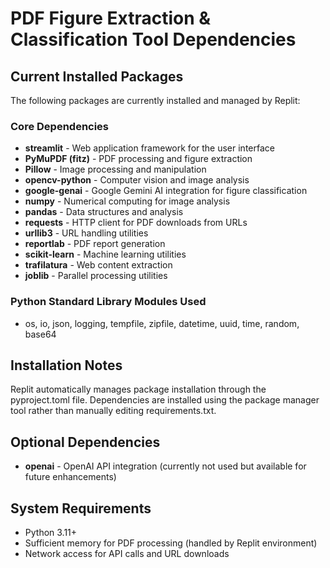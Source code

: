 # PDF Figure Extraction & Classification Tool Dependencies

## Current Installed Packages

The following packages are currently installed and managed by Replit:

### Core Dependencies
- **streamlit** - Web application framework for the user interface
- **PyMuPDF (fitz)** - PDF processing and figure extraction
- **Pillow** - Image processing and manipulation
- **opencv-python** - Computer vision and image analysis
- **google-genai** - Google Gemini AI integration for figure classification
- **numpy** - Numerical computing for image analysis
- **pandas** - Data structures and analysis
- **requests** - HTTP client for PDF downloads from URLs
- **urllib3** - URL handling utilities
- **reportlab** - PDF report generation
- **scikit-learn** - Machine learning utilities
- **trafilatura** - Web content extraction
- **joblib** - Parallel processing utilities

### Python Standard Library Modules Used
- os, io, json, logging, tempfile, zipfile, datetime, uuid, time, random, base64

## Installation Notes

Replit automatically manages package installation through the pyproject.toml file. Dependencies are installed using the package manager tool rather than manually editing requirements.txt.

## Optional Dependencies

- **openai** - OpenAI API integration (currently not used but available for future enhancements)

## System Requirements

- Python 3.11+
- Sufficient memory for PDF processing (handled by Replit environment)
- Network access for API calls and URL downloads